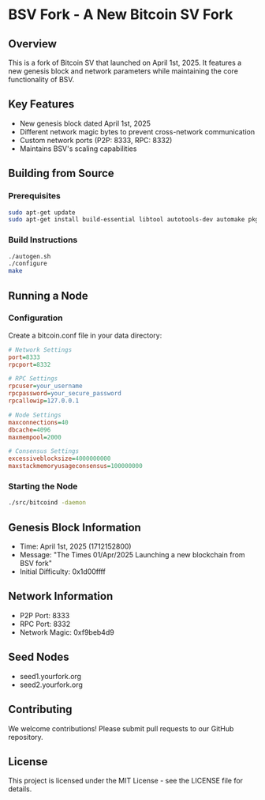 BSV Fork - A New Bitcoin SV Fork
================================

## Overview
This is a fork of Bitcoin SV that launched on April 1st, 2025. It features a new genesis block and network parameters while maintaining the core functionality of BSV.

## Key Features
- New genesis block dated April 1st, 2025
- Different network magic bytes to prevent cross-network communication
- Custom network ports (P2P: 8333, RPC: 8332)
- Maintains BSV's scaling capabilities

## Building from Source

### Prerequisites
```bash
sudo apt-get update
sudo apt-get install build-essential libtool autotools-dev automake pkg-config libssl-dev libevent-dev bsdmainutils python3
```

### Build Instructions
```bash
./autogen.sh
./configure
make
```

## Running a Node

### Configuration
Create a bitcoin.conf file in your data directory:
```ini
# Network Settings
port=8333
rpcport=8332

# RPC Settings
rpcuser=your_username
rpcpassword=your_secure_password
rpcallowip=127.0.0.1

# Node Settings
maxconnections=40
dbcache=4096
maxmempool=2000

# Consensus Settings
excessiveblocksize=4000000000
maxstackmemoryusageconsensus=100000000
```

### Starting the Node
```bash
./src/bitcoind -daemon
```

## Genesis Block Information
- Time: April 1st, 2025 (1712152800)
- Message: "The Times 01/Apr/2025 Launching a new blockchain from BSV fork"
- Initial Difficulty: 0x1d00ffff

## Network Information
- P2P Port: 8333
- RPC Port: 8332
- Network Magic: 0xf9beb4d9

## Seed Nodes
- seed1.yourfork.org
- seed2.yourfork.org

## Contributing
We welcome contributions! Please submit pull requests to our GitHub repository.

## License
This project is licensed under the MIT License - see the LICENSE file for details.
